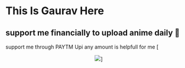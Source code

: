 # This Is Gaurav Here

## support me financially to upload anime daily 🙏

support me through PAYTM Upi any amount is helpfull for me
[<p align="center">
<img src="https://telegra.ph/file/0f7d8db0bf1be7afb5686.jpg">]
